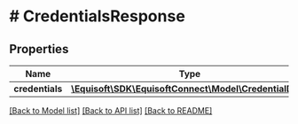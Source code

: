 # # CredentialsResponse

## Properties

Name | Type | Description | Notes
------------ | ------------- | ------------- | -------------
**credentials** | [**\Equisoft\SDK\EquisoftConnect\Model\CredentialDto[]**](CredentialDto.md) |  |

[[Back to Model list]](../../README.md#models) [[Back to API list]](../../README.md#endpoints) [[Back to README]](../../README.md)
